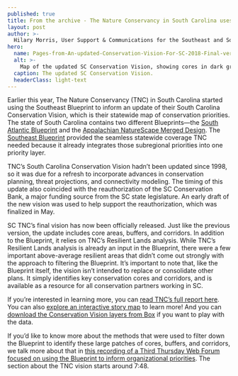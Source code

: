 ```yaml
---
published: true
title: From the archive - The Nature Conservancy in South Carolina uses the Southeast Blueprint to identify their statewide priorities
layout: post
author: >-
  Hilary Morris, User Support & Communications for the Southeast and South Atlantic Blueprints
hero:
  name: Pages-from-An-updated-Conservation-Vision-For-SC-2018-Final-version-e1535467981943.jpg
  alt: >-
    Map of the updated SC Conservation Vision, showing cores in dark green, buffers and restoration areas in light green, corridors in olive green, waterbodies in blue, additional resilience areas in pink, county boundaries in a black outline, urban areas in gray, and interstates as red lines. The caption on the image itself says 'Figure 4. Updated SC Conservation Vision (2018) created by filtering LCC blueprint data and TNC resilient lands data.'
  caption: The updated SC Conservation Vision.
  headerClass: light-text
---
```

Earlier this year, The Nature Conservancy (TNC) in South Carolina started using the Southeast Blueprint to inform an update of their South Carolina Conservation Vision, which is their statewide map of conservation priorities. The state of South Carolina contains two different Blueprints—the [South Atlantic Blueprint](http://southatlanticlcc.org/blueprint) and the [Appalachian NatureScape Merged Design](http://applcc.org/plan-design/conservation-design). The [Southeast Blueprint](http://secassoutheast.org/blueprint) provided the seamless statewide coverage TNC needed because it already integrates those subregional priorities into one priority layer.

TNC’s South Carolina Conservation Vision hadn’t been updated since 1998, so it was due for a refresh to incorporate advances in conservation planning, threat projections, and connectivity modeling. The timing of this update also coincided with the reauthorization of the SC Conservation Bank, a major funding source from the SC state legislature. An early draft of the new vision was used to help support the reauthorization, which was finalized in May.<!--more-->

SC TNC’s final vision has now been officially released. Just like the previous version, the update includes core areas, buffers, and corridors. In addition to the Blueprint, it relies on TNC’s Resilient Lands analysis. While TNC’s Resilient Lands analysis is already an input in the Blueprint, there were a few important above-average resilient areas that didn’t come out strongly with the approach to filtering the Blueprint. It’s important to note that, like the Blueprint itself, the vision isn’t intended to replace or consolidate other plans. It simply identifies key conservation cores and corridors, and is available as a resource for all conservation partners working in SC.

If you’re interested in learning more, you can [read TNC’s full report here](https://tnc.app.box.com/s/ufr9wfuuvxg59k32d6zu2lx341h7r8lx/file/314597179009). You can also [explore an interactive story map](https://tnc.maps.arcgis.com/apps/MapJournal/index.html?appid=bff00bd9be57433187919aba94a2ca27) to learn more! And you can [download the Conservation Vision layers from Box](https://tnc.app.box.com/s/ufr9wfuuvxg59k32d6zu2lx341h7r8lx) if you want to play with the data.

If you’d like to know more about the methods that were used to filter down the Blueprint to identify these large patches of cores, buffers, and corridors, we talk more about that in [this recording of a Third Thursday Web Forum focused on using the Blueprint to inform organizational priorities](https://youtu.be/zVRQnNwMtVw). The section about the TNC vision starts around 7:48.

